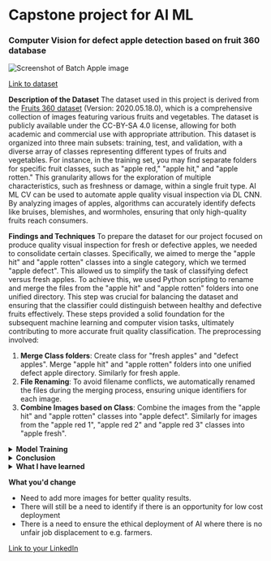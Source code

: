 # Capstone project for AI ML

### Computer Vision for defect apple detection based on fruit 360 database

![Screenshot of Batch Apple image](https://i.imgur.com/boAPlwo.jpg)

[Link to dataset](https://github.com/sallez9/SCTPAIMLcapstone.git)

**Description of the Dataset**
The dataset used in this project is derived from the [Fruits 360 dataset](https://github.com/fruits-360) (Version: 2020.05.18.0), which is a comprehensive collection of images featuring various fruits and vegetables. The dataset is publicly available under the CC-BY-SA 4.0 license, allowing for both academic and commercial use with appropriate attribution. This dataset is organized into three main subsets: training, test, and validation, with a diverse array of classes representing different types of fruits and vegetables. For instance, in the training set, you may find separate folders for specific fruit classes, such as "apple red," "apple hit," and "apple rotten." This granularity allows for the exploration of multiple characteristics, such as freshness or damage, within a single fruit type. AI ML CV can be used to automate apple quality visual inspection via DL CNN. By analyzing images of apples, algorithms can accurately identify defects like bruises, blemishes, and wormholes, ensuring that only high-quality fruits reach consumers.

**Findings and Techniques**
To prepare the dataset for our project focused on produce quality visual inspection for fresh or defective apples, we needed to consolidate certain classes. Specifically, we aimed to merge the "apple hit" and "apple rotten" classes into a single category, which we termed "apple defect". This allowed us to simplify the task of classifying defect versus fresh apples. 
To achieve this, we used Python scripting to rename and merge the files from the "apple hit" and "apple rotten" folders into one unified directory. This step was crucial for balancing the dataset and ensuring that the classifier could distinguish between healthy and defective fruits effectively. These steps provided a solid foundation for the subsequent machine learning and computer vision tasks, ultimately contributing to more accurate fruit quality classification.
The preprocessing involved:
1. **Merge Class folders**: Create class for "fresh apples" and "defect apples". Merge "apple hit" and "apple rotten" folders into one unified defect apple directory. Similarly for fresh apple.
2. **File Renaming**: To avoid filename conflicts, we automatically renamed the files during the merging process, ensuring unique identifiers for each image.
3. **Combine Images based on Class**: Combine the images from the "apple hit" and "apple rotten" classes into "apple defect". Similarly for images from the "apple red 1", "apple red 2" and "apple red 3" classes into "apple fresh".

<details>
<summary><b>Model Training</b></summary>
  
**1. Early Stopping Prevented Overfitting:**
- The validation accuracy curve starts to plateau or even decline after epoch 3. This indicates that the model is starting to overfit the training data, learning the noise and idiosyncrasies rather than the underlying patterns.
- Early stopping at epoch 3 prevents the model from further training and overfitting, preserving its generalization ability.
  
**2. Model Performance at Epoch 3:**
- The model achieved a training accuracy of around 0.95 and a validation accuracy of around 0.95 at epoch 3. These values suggest that the model has learned the underlying patterns effectively and has reasonable generalization performance.
  
**3. Potential for Improvement:**
- While early stopping at epoch 3 prevented overfitting, it's possible that further training with careful regularization techniques (e.g., L1 or L2 regularization) could have improved the model's performance.
- Exploring different hyperparameter settings or architectural changes might also lead to better results.
  
![Accuracy and loss diagram](https://i.imgur.com/v0rKWwz.jpg)
  
</details>

<details>
<summary><b>Conclusion</b></summary>
We created a fairly accurate image classifier, as:
The model accurately predicted most of the considered apple fresh or defect categories.
The model can incorrectly label where the apples appear similar in colors and shapes, they can be challenging for the model to classify. 
  
![Screenshot of confusion matrix](https://i.imgur.com/JcQpv6h.jpg)

This can be improved by training the model with additional data using data augmentation in Keras, experimenting with adding Batch normalization to the CNN layers to improve and stabilize the learning process, adding more layers to the neural network, Adding L2 regularization, experimenting with the dropout rate, learning rate. Apart from these points, the model does a good job of classifying.
Fruit image classification can be extended to numerous practical applications, from sorting ripe fruits to detecting diseases. It offers efficiency, accuracy, and potential for optimizing inventory management in various industries. Similarly, Deep Learning can also be extended to broader plant species detection, benefiting agricultural industries.Exploring these use cases can create an awareness about potential AI projects in agricultural domain.


</details>

<details>
<summary><b>What I have learned</b></summary>
  
1. Initally, getting the dataset was the focus as our first project milestone was to secure the dataset and I was able to quickly select a popular dataset. HOwever, my intial problem statement lack of a clear business objective that hindered progress. Dataset was further refined again and again.
  
2. Issue of biased datasets: overrepresentation of classes, if the dataset includes mostly apples from a particular farm, the model might not perform well on apples from other farms with different growing conditions or varieties.

</details>
  
**What you'd change**

- Need to add more images for better quality results. 
- There will still be a need to identify if there is an opportunity for low cost deployment 
- There is a need to ensure the ethical deployment of AI where there is no unfair job displacement to e.g. farmers.  

[Link to your LinkedIn](https://www.linkedin.com/in/zubaidah-sallehuddin/)
